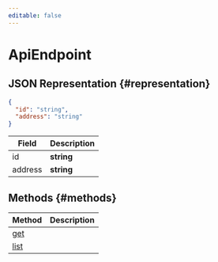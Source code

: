 ```yaml
---
editable: false
---
```


# ApiEndpoint

## JSON Representation {#representation}
```json 
{
  "id": "string",
  "address": "string"
}
```
 
Field | Description
--- | ---
id | **string**
address | **string**

## Methods {#methods}
Method | Description
--- | ---
[get](get.md) | 
[list](list.md) | 